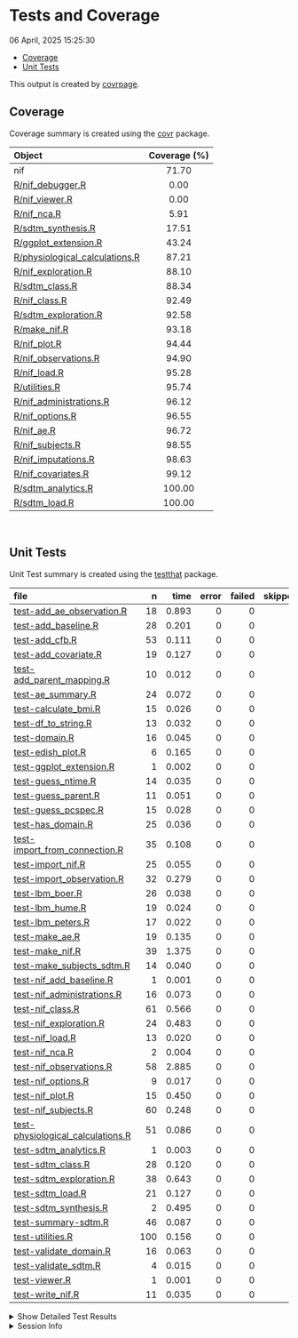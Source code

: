 Tests and Coverage
================
06 April, 2025 15:25:30

- [Coverage](#coverage)
- [Unit Tests](#unit-tests)

This output is created by
[covrpage](https://github.com/yonicd/covrpage).

## Coverage

Coverage summary is created using the
[covr](https://github.com/r-lib/covr) package.

| Object | Coverage (%) |
|:---|:--:|
| nif | 71.70 |
| [R/nif_debugger.R](../R/nif_debugger.R) | 0.00 |
| [R/nif_viewer.R](../R/nif_viewer.R) | 0.00 |
| [R/nif_nca.R](../R/nif_nca.R) | 5.91 |
| [R/sdtm_synthesis.R](../R/sdtm_synthesis.R) | 17.51 |
| [R/ggplot_extension.R](../R/ggplot_extension.R) | 43.24 |
| [R/physiological_calculations.R](../R/physiological_calculations.R) | 87.21 |
| [R/nif_exploration.R](../R/nif_exploration.R) | 88.10 |
| [R/sdtm_class.R](../R/sdtm_class.R) | 88.34 |
| [R/nif_class.R](../R/nif_class.R) | 92.49 |
| [R/sdtm_exploration.R](../R/sdtm_exploration.R) | 92.58 |
| [R/make_nif.R](../R/make_nif.R) | 93.18 |
| [R/nif_plot.R](../R/nif_plot.R) | 94.44 |
| [R/nif_observations.R](../R/nif_observations.R) | 94.90 |
| [R/nif_load.R](../R/nif_load.R) | 95.28 |
| [R/utilities.R](../R/utilities.R) | 95.74 |
| [R/nif_administrations.R](../R/nif_administrations.R) | 96.12 |
| [R/nif_options.R](../R/nif_options.R) | 96.55 |
| [R/nif_ae.R](../R/nif_ae.R) | 96.72 |
| [R/nif_subjects.R](../R/nif_subjects.R) | 98.55 |
| [R/nif_imputations.R](../R/nif_imputations.R) | 98.63 |
| [R/nif_covariates.R](../R/nif_covariates.R) | 99.12 |
| [R/sdtm_analytics.R](../R/sdtm_analytics.R) | 100.00 |
| [R/sdtm_load.R](../R/sdtm_load.R) | 100.00 |

<br>

## Unit Tests

Unit Test summary is created using the
[testthat](https://github.com/r-lib/testthat) package.

| file | n | time | error | failed | skipped | warning |
|:---|---:|---:|---:|---:|---:|---:|
| [test-add_ae_observation.R](testthat/test-add_ae_observation.R) | 18 | 0.893 | 0 | 0 | 0 | 0 |
| [test-add_baseline.R](testthat/test-add_baseline.R) | 28 | 0.201 | 0 | 0 | 0 | 0 |
| [test-add_cfb.R](testthat/test-add_cfb.R) | 53 | 0.111 | 0 | 0 | 0 | 0 |
| [test-add_covariate.R](testthat/test-add_covariate.R) | 19 | 0.127 | 0 | 0 | 0 | 0 |
| [test-add_parent_mapping.R](testthat/test-add_parent_mapping.R) | 10 | 0.012 | 0 | 0 | 0 | 0 |
| [test-ae_summary.R](testthat/test-ae_summary.R) | 24 | 0.072 | 0 | 0 | 0 | 0 |
| [test-calculate_bmi.R](testthat/test-calculate_bmi.R) | 15 | 0.026 | 0 | 0 | 0 | 0 |
| [test-df_to_string.R](testthat/test-df_to_string.R) | 13 | 0.032 | 0 | 0 | 0 | 0 |
| [test-domain.R](testthat/test-domain.R) | 16 | 0.045 | 0 | 0 | 0 | 0 |
| [test-edish_plot.R](testthat/test-edish_plot.R) | 6 | 0.165 | 0 | 0 | 0 | 0 |
| [test-ggplot_extension.R](testthat/test-ggplot_extension.R) | 1 | 0.002 | 0 | 0 | 0 | 0 |
| [test-guess_ntime.R](testthat/test-guess_ntime.R) | 14 | 0.035 | 0 | 0 | 0 | 0 |
| [test-guess_parent.R](testthat/test-guess_parent.R) | 11 | 0.051 | 0 | 0 | 0 | 0 |
| [test-guess_pcspec.R](testthat/test-guess_pcspec.R) | 15 | 0.028 | 0 | 0 | 0 | 0 |
| [test-has_domain.R](testthat/test-has_domain.R) | 25 | 0.036 | 0 | 0 | 0 | 0 |
| [test-import_from_connection.R](testthat/test-import_from_connection.R) | 35 | 0.108 | 0 | 0 | 0 | 0 |
| [test-import_nif.R](testthat/test-import_nif.R) | 25 | 0.055 | 0 | 0 | 0 | 0 |
| [test-import_observation.R](testthat/test-import_observation.R) | 32 | 0.279 | 0 | 0 | 0 | 0 |
| [test-lbm_boer.R](testthat/test-lbm_boer.R) | 26 | 0.038 | 0 | 0 | 0 | 0 |
| [test-lbm_hume.R](testthat/test-lbm_hume.R) | 19 | 0.024 | 0 | 0 | 0 | 0 |
| [test-lbm_peters.R](testthat/test-lbm_peters.R) | 17 | 0.022 | 0 | 0 | 0 | 0 |
| [test-make_ae.R](testthat/test-make_ae.R) | 19 | 0.135 | 0 | 0 | 0 | 0 |
| [test-make_nif.R](testthat/test-make_nif.R) | 39 | 1.375 | 0 | 0 | 0 | 0 |
| [test-make_subjects_sdtm.R](testthat/test-make_subjects_sdtm.R) | 14 | 0.040 | 0 | 0 | 0 | 0 |
| [test-nif_add_baseline.R](testthat/test-nif_add_baseline.R) | 1 | 0.001 | 0 | 0 | 0 | 0 |
| [test-nif_administrations.R](testthat/test-nif_administrations.R) | 16 | 0.073 | 0 | 0 | 0 | 0 |
| [test-nif_class.R](testthat/test-nif_class.R) | 61 | 0.566 | 0 | 0 | 0 | 0 |
| [test-nif_exploration.R](testthat/test-nif_exploration.R) | 24 | 0.483 | 0 | 0 | 0 | 0 |
| [test-nif_load.R](testthat/test-nif_load.R) | 13 | 0.020 | 0 | 0 | 0 | 0 |
| [test-nif_nca.R](testthat/test-nif_nca.R) | 2 | 0.004 | 0 | 0 | 0 | 0 |
| [test-nif_observations.R](testthat/test-nif_observations.R) | 58 | 2.885 | 0 | 0 | 0 | 0 |
| [test-nif_options.R](testthat/test-nif_options.R) | 9 | 0.017 | 0 | 0 | 0 | 0 |
| [test-nif_plot.R](testthat/test-nif_plot.R) | 15 | 0.450 | 0 | 0 | 0 | 0 |
| [test-nif_subjects.R](testthat/test-nif_subjects.R) | 60 | 0.248 | 0 | 0 | 0 | 0 |
| [test-physiological_calculations.R](testthat/test-physiological_calculations.R) | 51 | 0.086 | 0 | 0 | 0 | 0 |
| [test-sdtm_analytics.R](testthat/test-sdtm_analytics.R) | 1 | 0.003 | 0 | 0 | 0 | 0 |
| [test-sdtm_class.R](testthat/test-sdtm_class.R) | 28 | 0.120 | 0 | 0 | 0 | 0 |
| [test-sdtm_exploration.R](testthat/test-sdtm_exploration.R) | 38 | 0.643 | 0 | 0 | 0 | 0 |
| [test-sdtm_load.R](testthat/test-sdtm_load.R) | 21 | 0.127 | 0 | 0 | 0 | 0 |
| [test-sdtm_synthesis.R](testthat/test-sdtm_synthesis.R) | 2 | 0.495 | 0 | 0 | 0 | 0 |
| [test-summary-sdtm.R](testthat/test-summary-sdtm.R) | 46 | 0.087 | 0 | 0 | 0 | 0 |
| [test-utilities.R](testthat/test-utilities.R) | 100 | 0.156 | 0 | 0 | 0 | 0 |
| [test-validate_domain.R](testthat/test-validate_domain.R) | 16 | 0.063 | 0 | 0 | 0 | 0 |
| [test-validate_sdtm.R](testthat/test-validate_sdtm.R) | 4 | 0.015 | 0 | 0 | 0 | 0 |
| [test-viewer.R](testthat/test-viewer.R) | 1 | 0.001 | 0 | 0 | 0 | 0 |
| [test-write_nif.R](testthat/test-write_nif.R) | 11 | 0.035 | 0 | 0 | 0 | 0 |

<details closed>
<summary>
Show Detailed Test Results
</summary>

| file | context | test | status | n | time |
|:---|:---|:---|:---|---:|---:|
| [test-add_ae_observation.R](testthat/test-add_ae_observation.R#L52) | add_ae_observation | add_ae_observation handles basic case correctly | PASS | 6 | 0.188 |
| [test-add_ae_observation.R](testthat/test-add_ae_observation.R#L103) | add_ae_observation | add_ae_observation handles different ae_fields correctly | PASS | 2 | 0.305 |
| [test-add_ae_observation.R](testthat/test-add_ae_observation.R#L155) | add_ae_observation | add_ae_observation handles filters correctly | PASS | 3 | 0.129 |
| [test-add_ae_observation.R](testthat/test-add_ae_observation.R#L206) | add_ae_observation | add_ae_observation handles debug mode correctly | PASS | 3 | 0.094 |
| [test-add_ae_observation.R](testthat/test-add_ae_observation.R#L245) | add_ae_observation | add_ae_observation handles keep parameter correctly | PASS | 2 | 0.089 |
| [test-add_ae_observation.R](testthat/test-add_ae_observation.R#L285) | add_ae_observation | add_ae_observation handles automatic parent and cmt assignment | PASS | 2 | 0.088 |
| [test-add_baseline.R](testthat/test-add_baseline.R#L32) | add_baseline | add_baseline adds baseline covariate correctly | PASS | 4 | 0.011 |
| [test-add_baseline.R](testthat/test-add_baseline.R#L65) | add_baseline | add_baseline handles custom baseline filter | PASS | 2 | 0.069 |
| [test-add_baseline.R](testthat/test-add_baseline.R#L102) | add_baseline | add_baseline handles coding table correctly | PASS | 2 | 0.009 |
| [test-add_baseline.R](testthat/test-add_baseline.R#L131_L134) | add_baseline | add_baseline validates inputs correctly | PASS | 4 | 0.015 |
| [test-add_baseline.R](testthat/test-add_baseline.R#L178) | add_baseline | add_baseline handles multiple baseline values correctly | PASS | 2 | 0.022 |
| [test-add_baseline.R](testthat/test-add_baseline.R#L206_L208) | add_baseline | add_baseline handles empty result after filtering | PASS | 1 | 0.007 |
| [test-add_baseline.R](testthat/test-add_baseline.R#L254_L257) | add_baseline | add baseline hepatic function class works | PASS | 2 | 0.021 |
| [test-add_baseline.R](testthat/test-add_baseline.R#L286_L289) | add_baseline | add_baseline handles all NA baseline values correctly | PASS | 1 | 0.010 |
| [test-add_baseline.R](testthat/test-add_baseline.R#L315_L318) | add_baseline | add_baseline warns when some baseline values are NA | PASS | 4 | 0.013 |
| [test-add_baseline.R](testthat/test-add_baseline.R#L348_L351) | add_baseline | add_baseline validates required fields correctly | PASS | 2 | 0.007 |
| [test-add_baseline.R](testthat/test-add_baseline.R#L376) | add_baseline | add_baseline name parameter works correctly | PASS | 4 | 0.017 |
| [test-add_cfb.R](testthat/test-add_cfb.R#L19) | add_cfb | add_cfb works with valid input | PASS | 5 | 0.007 |
| [test-add_cfb.R](testthat/test-add_cfb.R#L49) | add_cfb | add_cfb correctly handles baseline calculation with time ≤ 0 | PASS | 10 | 0.024 |
| [test-add_cfb.R](testthat/test-add_cfb.R#L80_L84) | add_cfb | add_cfb handles NA values in grouping columns | PASS | 3 | 0.010 |
| [test-add_cfb.R](testthat/test-add_cfb.R#L102) | add_cfb | add_cfb works with different summary functions | PASS | 3 | 0.009 |
| [test-add_cfb.R](testthat/test-add_cfb.R#L126) | add_cfb | add_cfb works with custom baseline filter | PASS | 1 | 0.003 |
| [test-add_cfb.R](testthat/test-add_cfb.R#L138) | add_cfb | add_cfb handles missing required columns | PASS | 2 | 0.007 |
| [test-add_cfb.R](testthat/test-add_cfb.R#L160) | add_cfb | add_cfb handles non-numeric columns | PASS | 2 | 0.007 |
| [test-add_cfb.R](testthat/test-add_cfb.R#L194) | add_cfb | add_cfb correctly handles complex baseline filters | PASS | 10 | 0.013 |
| [test-add_cfb.R](testthat/test-add_cfb.R#L227) | add_cfb | add_cfb correctly handles empty baseline sets | PASS | 2 | 0.005 |
| [test-add_cfb.R](testthat/test-add_cfb.R#L251) | add_cfb | add_cfb correctly handles baseline filter with missing values | PASS | 8 | 0.010 |
| [test-add_cfb.R](testthat/test-add_cfb.R#L284) | add_cfb | add_cfb correctly handles baseline filter with character columns | PASS | 7 | 0.016 |
| [test-add_covariate.R](testthat/test-add_covariate.R#L81) | add_covariate | add_covariate works with valid inputs | PASS | 9 | 0.028 |
| [test-add_covariate.R](testthat/test-add_covariate.R#L104_L107) | add_covariate | add_covariate validates nif object | PASS | 1 | 0.019 |
| [test-add_covariate.R](testthat/test-add_covariate.R#L115_L118) | add_covariate | add_covariate validates sdtm is provided | PASS | 1 | 0.007 |
| [test-add_covariate.R](testthat/test-add_covariate.R#L127_L130) | add_covariate | add_covariate validates domain exists | PASS | 1 | 0.006 |
| [test-add_covariate.R](testthat/test-add_covariate.R#L145_L148) | add_covariate | add_covariate validates required fields exist | PASS | 1 | 0.006 |
| [test-add_covariate.R](testthat/test-add_covariate.R#L157_L160) | add_covariate | add_covariate validates testcd exists | PASS | 1 | 0.005 |
| [test-add_covariate.R](testthat/test-add_covariate.R#L172_L175) | add_covariate | add_covariate validates matching subjects exist | PASS | 1 | 0.005 |
| [test-add_covariate.R](testthat/test-add_covariate.R#L185_L189) | add_covariate | add_covariate casts error if no data after filtering | PASS | 1 | 0.006 |
| [test-add_covariate.R](testthat/test-add_covariate.R#L215) | add_covariate | add_covariate works with custom field names | PASS | 1 | 0.014 |
| [test-add_covariate.R](testthat/test-add_covariate.R#L235) | add_covariate | add_covariate handles duplicated observations correctly | PASS | 1 | 0.018 |
| [test-add_covariate.R](testthat/test-add_covariate.R#L249) | add_covariate | add_covariate uses default covariate name if not specified | PASS | 1 | 0.013 |
| [test-add_parent_mapping.R](testthat/test-add_parent_mapping.R#L14) | add_parent_mapping | add_parent_mapping adds correct parent mapping | PASS | 4 | 0.005 |
| [test-add_parent_mapping.R](testthat/test-add_parent_mapping.R#L42) | add_parent_mapping | add_parent_mapping can add multiple mappings | PASS | 3 | 0.004 |
| [test-add_parent_mapping.R](testthat/test-add_parent_mapping.R#L71) | add_parent_mapping | add_parent_mapping preserves existing mappings | PASS | 3 | 0.003 |
| [test-ae_summary.R](testthat/test-ae_summary.R#L19) | ae_summary | ae_summary handles basic case correctly | PASS | 5 | 0.007 |
| [test-ae_summary.R](testthat/test-ae_summary.R#L42) | ae_summary | ae_summary works with different levels | PASS | 3 | 0.016 |
| [test-ae_summary.R](testthat/test-ae_summary.R#L63) | ae_summary | ae_summary handles show_cd parameter | PASS | 2 | 0.005 |
| [test-ae_summary.R](testthat/test-ae_summary.R#L81) | ae_summary | ae_summary handles grouping | PASS | 2 | 0.005 |
| [test-ae_summary.R](testthat/test-ae_summary.R#L100) | ae_summary | ae_summary handles ordering | PASS | 1 | 0.004 |
| [test-ae_summary.R](testthat/test-ae_summary.R#L117) | ae_summary | ae_summary handles filtering | PASS | 2 | 0.004 |
| [test-ae_summary.R](testthat/test-ae_summary.R#L132_L133) | ae_summary | ae_summary handles invalid inputs | PASS | 2 | 0.007 |
| [test-ae_summary.R](testthat/test-ae_summary.R#L151) | ae_summary | ae_summary handles empty data | PASS | 2 | 0.004 |
| [test-ae_summary.R](testthat/test-ae_summary.R#L159_L160) | ae_summary | ae_summary validates SDTM object structure | PASS | 5 | 0.020 |
| [test-calculate_bmi.R](testthat/test-calculate_bmi.R#L3) | calculate_bmi | calculate_bmi works correctly for valid inputs | PASS | 3 | 0.005 |
| [test-calculate_bmi.R](testthat/test-calculate_bmi.R#L16) | calculate_bmi | calculate_bmi handles NA values correctly | PASS | 5 | 0.006 |
| [test-calculate_bmi.R](testthat/test-calculate_bmi.R#L31) | calculate_bmi | calculate_bmi handles invalid inputs correctly | PASS | 4 | 0.004 |
| [test-calculate_bmi.R](testthat/test-calculate_bmi.R#L40) | calculate_bmi | calculate_bmi handles type errors correctly | PASS | 2 | 0.007 |
| [test-calculate_bmi.R](testthat/test-calculate_bmi.R#L47_L50) | calculate_bmi | calculate_bmi handles length mismatch correctly | PASS | 1 | 0.004 |
| [test-df_to_string.R](testthat/test-df_to_string.R#L11) | df_to_string | df_to_string basic functionality works | PASS | 6 | 0.017 |
| [test-df_to_string.R](testthat/test-df_to_string.R#L31) | df_to_string | df_to_string handles empty data frames | PASS | 2 | 0.003 |
| [test-df_to_string.R](testthat/test-df_to_string.R#L48) | df_to_string | df_to_string respects n parameter | PASS | 1 | 0.003 |
| [test-df_to_string.R](testthat/test-df_to_string.R#L61) | df_to_string | df_to_string handles color formatting | PASS | 2 | 0.004 |
| [test-df_to_string.R](testthat/test-df_to_string.R#L74) | df_to_string | df_to_string handles NA values | PASS | 1 | 0.002 |
| [test-df_to_string.R](testthat/test-df_to_string.R#L90) | df_to_string | df_to_string maintains column alignment | PASS | 1 | 0.003 |
| [test-domain.R](testthat/test-domain.R#L26) | domain | domain() returns correct data frames for existing domains | PASS | 2 | 0.003 |
| [test-domain.R](testthat/test-domain.R#L41) | domain | domain() errors for non-existent domains | PASS | 3 | 0.010 |
| [test-domain.R](testthat/test-domain.R#L59) | domain | domain() is case-insensitive | PASS | 4 | 0.005 |
| [test-domain.R](testthat/test-domain.R#L77) | domain | domain() handles input validation correctly | PASS | 5 | 0.021 |
| [test-domain.R](testthat/test-domain.R#L100_L101) | domain | domain() rejects vectors with multiple names | PASS | 2 | 0.006 |
| [test-edish_plot.R](testthat/test-edish_plot.R#L41) | edish_plot | edish_plot handles valid input correctly | PASS | 3 | 0.125 |
| [test-edish_plot.R](testthat/test-edish_plot.R#L48_L51) | edish_plot | edish_plot validates enzyme parameter | PASS | 1 | 0.027 |
| [test-edish_plot.R](testthat/test-edish_plot.R#L62_L65) | edish_plot | edish_plot handles missing required lab tests | PASS | 1 | 0.006 |
| [test-edish_plot.R](testthat/test-edish_plot.R#L75_L80) | edish_plot | edish_plot handles zero ULN values | PASS | 1 | 0.007 |
| [test-ggplot_extension.R](testthat/test-ggplot_extension.R#L2) | ggplot_extension | multiplication works | PASS | 1 | 0.002 |
| [test-guess_ntime.R](testthat/test-guess_ntime.R#L26) | guess_ntime | guess_ntime correctly parses various time formats | PASS | 3 | 0.005 |
| [test-guess_ntime.R](testthat/test-guess_ntime.R#L50_L53) | guess_ntime | guess_ntime handles ISO 8601 dates with a warning | PASS | 5 | 0.017 |
| [test-guess_ntime.R](testthat/test-guess_ntime.R#L71_L74) | guess_ntime | guess_ntime errors on missing PC domain | PASS | 1 | 0.004 |
| [test-guess_ntime.R](testthat/test-guess_ntime.R#L92_L95) | guess_ntime | guess_ntime errors on missing PCTPT column | PASS | 1 | 0.003 |
| [test-guess_ntime.R](testthat/test-guess_ntime.R#L120) | guess_ntime | guess_ntime handles additional predose variations | PASS | 4 | 0.006 |
| [test-guess_parent.R](testthat/test-guess_parent.R#L17) | guess_parent | guess_parent identifies analyte with most administrations | PASS | 1 | 0.004 |
| [test-guess_parent.R](testthat/test-guess_parent.R#L37) | guess_parent | guess_parent falls back to observations when no administrations exist | PASS | 1 | 0.004 |
| [test-guess_parent.R](testthat/test-guess_parent.R#L58) | guess_parent | guess_parent ignores metabolite observations | PASS | 1 | 0.005 |
| [test-guess_parent.R](testthat/test-guess_parent.R#L81) | guess_parent | guess_parent prioritizes administrations over observations | PASS | 1 | 0.004 |
| [test-guess_parent.R](testthat/test-guess_parent.R#L93) | guess_parent | guess_parent returns NULL for empty dataset | PASS | 1 | 0.005 |
| [test-guess_parent.R](testthat/test-guess_parent.R#L108) | guess_parent | guess_parent works with minimal dataset | PASS | 1 | 0.004 |
| [test-guess_parent.R](testthat/test-guess_parent.R#L122) | guess_parent | guess_parent handles tied administration counts | PASS | 1 | 0.003 |
| [test-guess_parent.R](testthat/test-guess_parent.R#L139) | guess_parent | guess_parent works with ensure_analyte | PASS | 1 | 0.003 |
| [test-guess_parent.R](testthat/test-guess_parent.R#L153) | guess_parent | guess_parent returns NULL for dataset with only metabolite observations | PASS | 1 | 0.005 |
| [test-guess_parent.R](testthat/test-guess_parent.R#L169) | guess_parent | guess_parent handles NA values in key columns | PASS | 1 | 0.009 |
| [test-guess_parent.R](testthat/test-guess_parent.R#L186) | guess_parent | guess_parent correctly counts tied observations when no administrations exist | PASS | 1 | 0.005 |
| [test-guess_pcspec.R](testthat/test-guess_pcspec.R#L4) | guess_pcspec | guess_pcspec works correctly | PASS | 8 | 0.011 |
| [test-guess_pcspec.R](testthat/test-guess_pcspec.R#L33_L34) | guess_pcspec | guess_pcspec handles errors correctly | PASS | 5 | 0.015 |
| [test-guess_pcspec.R](testthat/test-guess_pcspec.R#L59) | guess_pcspec | guess_pcspec maintains data frame attributes | PASS | 2 | 0.002 |
| [test-has_domain.R](testthat/test-has_domain.R#L15) | has_domain | has_domain correctly identifies existing domains | PASS | 6 | 0.006 |
| [test-has_domain.R](testthat/test-has_domain.R#L36) | has_domain | has_domain is case-insensitive | PASS | 4 | 0.004 |
| [test-has_domain.R](testthat/test-has_domain.R#L54) | has_domain | has_domain handles input validation correctly | PASS | 5 | 0.015 |
| [test-has_domain.R](testthat/test-has_domain.R#L78) | has_domain | has_domain handles multiple domain names correctly | PASS | 5 | 0.005 |
| [test-has_domain.R](testthat/test-has_domain.R#L99_L100) | has_domain | domain() rejects vectors with multiple names | PASS | 1 | 0.003 |
| [test-has_domain.R](testthat/test-has_domain.R#L111) | has_domain | has_domain works with example data | PASS | 1 | 0.001 |
| [test-has_domain.R](testthat/test-has_domain.R#L127) | has_domain | domain function behaviors | PASS | 3 | 0.002 |
| [test-import_from_connection.R](testthat/test-import_from_connection.R#L21) | import_from_connection | import_from_connection handles CSV data correctly | PASS | 6 | 0.008 |
| [test-import_from_connection.R](testthat/test-import_from_connection.R#L50) | import_from_connection | import_from_connection handles fixed-width data correctly | PASS | 6 | 0.013 |
| [test-import_from_connection.R](testthat/test-import_from_connection.R#L76) | import_from_connection | import_from_connection auto-detects CSV format | PASS | 2 | 0.031 |
| [test-import_from_connection.R](testthat/test-import_from_connection.R#L98) | import_from_connection | import_from_connection auto-detects fixed-width format | PASS | 2 | 0.007 |
| [test-import_from_connection.R](testthat/test-import_from_connection.R#L126) | import_from_connection | import_from_connection ignores comments and empty lines | PASS | 2 | 0.005 |
| [test-import_from_connection.R](testthat/test-import_from_connection.R#L149) | import_from_connection | import_from_connection handles datetime conversion | PASS | 3 | 0.005 |
| [test-import_from_connection.R](testthat/test-import_from_connection.R#L173) | import_from_connection | import_from_connection handles custom delimiters | PASS | 3 | 0.006 |
| [test-import_from_connection.R](testthat/test-import_from_connection.R#L196) | import_from_connection | import_from_connection adds missing fields | PASS | 3 | 0.006 |
| [test-import_from_connection.R](testthat/test-import_from_connection.R#L221) | import_from_connection | import_from_connection respects no_numeric parameter | PASS | 3 | 0.004 |
| [test-import_from_connection.R](testthat/test-import_from_connection.R#L229) | import_from_connection | import_from_connection handles errors correctly | PASS | 3 | 0.013 |
| [test-import_from_connection.R](testthat/test-import_from_connection.R#L255_L258) | import_from_connection | import_from_connection detects invalid fixed-width format | PASS | 1 | 0.005 |
| [test-import_from_connection.R](testthat/test-import_from_connection.R#L276_L279) | import_from_connection | import_from_connection detects inconsistent CSV format | PASS | 1 | 0.005 |
| [test-import_nif.R](testthat/test-import_nif.R#L10) | import_nif | import_nif loads CSV files correctly | PASS | 6 | 0.010 |
| [test-import_nif.R](testthat/test-import_nif.R#L28) | import_nif | import_nif loads fixed-width files correctly | PASS | 6 | 0.009 |
| [test-import_nif.R](testthat/test-import_nif.R#L46) | import_nif | import_nif automatically detects CSV format | PASS | 2 | 0.004 |
| [test-import_nif.R](testthat/test-import_nif.R#L60) | import_nif | import_nif automatically detects fixed-width format | PASS | 2 | 0.004 |
| [test-import_nif.R](testthat/test-import_nif.R#L74) | import_nif | import_nif handles custom delimiter | PASS | 2 | 0.004 |
| [test-import_nif.R](testthat/test-import_nif.R#L88) | import_nif | import_nif handles no_numeric parameter correctly | PASS | 2 | 0.005 |
| [test-import_nif.R](testthat/test-import_nif.R#L105) | import_nif | import_nif handles date/time conversion | PASS | 2 | 0.004 |
| [test-import_nif.R](testthat/test-import_nif.R#L119) | import_nif | import_nif handles comments and empty lines | PASS | 2 | 0.011 |
| [test-import_nif.R](testthat/test-import_nif.R#L125_L128) | import_nif | import_nif errors on file not found | PASS | 1 | 0.004 |
| [test-import_observation.R](testthat/test-import_observation.R#L47_L55) | import_observation | import_observation validates input parameters correctly | PASS | 5 | 0.046 |
| [test-import_observation.R](testthat/test-import_observation.R#L130) | import_observation | import_observation correctly handles DTC field | PASS | 7 | 0.032 |
| [test-import_observation.R](testthat/test-import_observation.R#L164) | import_observation | import_observation correctly handles NTIME field | PASS | 7 | 0.038 |
| [test-import_observation.R](testthat/test-import_observation.R#L200_L212) | import_observation | import_observation automatically assigns compartment when cmt is NULL | PASS | 2 | 0.028 |
| [test-import_observation.R](testthat/test-import_observation.R#L226_L238) | import_observation | import_observation automatically determines parent when parent is NULL | PASS | 4 | 0.056 |
| [test-import_observation.R](testthat/test-import_observation.R#L294) | import_observation | import_observation correctly joins subject data | PASS | 4 | 0.029 |
| [test-import_observation.R](testthat/test-import_observation.R#L331) | import_observation | import_observation correctly sets debug fields | PASS | 3 | 0.050 |
| [test-lbm_boer.R](testthat/test-lbm_boer.R#L3) | lbm_boer | lbm_boer calculates correct values for valid inputs | PASS | 6 | 0.014 |
| [test-lbm_boer.R](testthat/test-lbm_boer.R#L16) | lbm_boer | lbm_boer handles NA inputs correctly | PASS | 7 | 0.007 |
| [test-lbm_boer.R](testthat/test-lbm_boer.R#L27) | lbm_boer | lbm_boer handles invalid numeric inputs correctly | PASS | 6 | 0.010 |
| [test-lbm_boer.R](testthat/test-lbm_boer.R#L39) | lbm_boer | lbm_boer handles invalid sex inputs correctly | PASS | 4 | 0.004 |
| [test-lbm_boer.R](testthat/test-lbm_boer.R#L50) | lbm_boer | lbm_boer produces consistent results for same inputs | PASS | 3 | 0.003 |
| [test-lbm_hume.R](testthat/test-lbm_hume.R#L5_L9) | lbm_hume | lbm_hume calculates correct values for valid inputs | PASS | 4 | 0.008 |
| [test-lbm_hume.R](testthat/test-lbm_hume.R#L32) | lbm_hume | lbm_hume handles edge cases correctly | PASS | 7 | 0.007 |
| [test-lbm_hume.R](testthat/test-lbm_hume.R#L46_L49) | lbm_hume | lbm_hume handles different sex input formats | PASS | 6 | 0.007 |
| [test-lbm_hume.R](testthat/test-lbm_hume.R#L82) | lbm_hume | lbm_hume maintains consistency with other LBM formulas | PASS | 2 | 0.002 |
| [test-lbm_peters.R](testthat/test-lbm_peters.R#L3_L7) | lbm_peters | lbm_peters calculates lean body mass correctly | PASS | 4 | 0.004 |
| [test-lbm_peters.R](testthat/test-lbm_peters.R#L34) | lbm_peters | lbm_peters handles edge cases | PASS | 9 | 0.014 |
| [test-lbm_peters.R](testthat/test-lbm_peters.R#L62_L66) | lbm_peters | lbm_peters handles vectorized inputs correctly | PASS | 4 | 0.004 |
| [test-make_ae.R](testthat/test-make_ae.R#L35) | make_ae | make_ae handles basic case correctly | PASS | 5 | 0.017 |
| [test-make_ae.R](testthat/test-make_ae.R#L71) | make_ae | make_ae handles different ae_fields correctly | PASS | 4 | 0.028 |
| [test-make_ae.R](testthat/test-make_ae.R#L106) | make_ae | make_ae handles filters correctly | PASS | 3 | 0.027 |
| [test-make_ae.R](testthat/test-make_ae.R#L140) | make_ae | make_ae handles missing data correctly | PASS | 1 | 0.018 |
| [test-make_ae.R](testthat/test-make_ae.R#L149_L150) | make_ae | make_ae handles errors appropriately | PASS | 2 | 0.016 |
| [test-make_ae.R](testthat/test-make_ae.R#L196) | make_ae | make_ae handles compartment and parent parameters correctly | PASS | 2 | 0.015 |
| [test-make_ae.R](testthat/test-make_ae.R#L221) | make_ae | make_ae preserves specified columns with keep parameter | PASS | 2 | 0.014 |
| [test-make_nif.R](testthat/test-make_nif.R#L52) | make_nif | date conversion works correctly | PASS | 1 | 0.003 |
| [test-make_nif.R](testthat/test-make_nif.R#L90_L97) | make_nif | impute_exendtc_to_rfendtc works as intended | PASS | 1 | 0.011 |
| [test-make_nif.R](testthat/test-make_nif.R#L114_L118) | make_nif | impute_exendtc_to_rfendtc works correctly | PASS | 3 | 0.014 |
| [test-make_nif.R](testthat/test-make_nif.R#L173) | make_nif | impute_missing_exendtc | PASS | 1 | 0.015 |
| [test-make_nif.R](testthat/test-make_nif.R#L196_L202) | make_nif | impute_exendtc_to_cutoff works | PASS | 2 | 0.011 |
| [test-make_nif.R](testthat/test-make_nif.R#L222) | make_nif | filter_EXSTDTC_after_EXENDTC works | PASS | 2 | 0.008 |
| [test-make_nif.R](testthat/test-make_nif.R#L246_L248) | make_nif | make_administration works for examplinib_poc | PASS | 1 | 0.214 |
| [test-make_nif.R](testthat/test-make_nif.R#L299_L301) | make_nif | make_administration uses correct time imputations | PASS | 3 | 0.056 |
| [test-make_nif.R](testthat/test-make_nif.R#L345_L347) | make_nif | make_administration works without pc | PASS | 3 | 0.041 |
| [test-make_nif.R](testthat/test-make_nif.R#L392_L396) | make_nif | make_administration imputes missing last EXENDTC | PASS | 2 | 0.049 |
| [test-make_nif.R](testthat/test-make_nif.R#L406_L407) | make_nif | make_nif | PASS | 1 | 0.299 |
| [test-make_nif.R](testthat/test-make_nif.R#L431) | make_nif | make_time | PASS | 1 | 0.011 |
| [test-make_nif.R](testthat/test-make_nif.R#L500_L502) | make_nif | multiple imputations | PASS | 1 | 0.019 |
| [test-make_nif.R](testthat/test-make_nif.R#L549_L555) | make_nif | add_administration, add_observation | PASS | 2 | 0.154 |
| [test-make_nif.R](testthat/test-make_nif.R#L573_L589) | make_nif | import_observation | PASS | 1 | 0.034 |
| [test-make_nif.R](testthat/test-make_nif.R#L605) | make_nif | make_ntime works | PASS | 4 | 0.010 |
| [test-make_nif.R](testthat/test-make_nif.R#L614_L626) | make_nif | make_nif integration works | PASS | 1 | 0.395 |
| [test-make_nif.R](testthat/test-make_nif.R#L631_L632) | make_nif | guess_pcspec works | PASS | 3 | 0.004 |
| [test-make_nif.R](testthat/test-make_nif.R#L641_L642) | make_nif | guess_lbspec works | PASS | 2 | 0.003 |
| [test-make_nif.R](testthat/test-make_nif.R#L657) | make_nif | add_time works | PASS | 1 | 0.005 |
| [test-make_nif.R](testthat/test-make_nif.R#L686_L690) | make_nif | limit works | PASS | 3 | 0.019 |
| [test-make_subjects_sdtm.R](testthat/test-make_subjects_sdtm.R#L30) | make_subjects_sdtm | make_subjects_sdtm creates a proper subject data frame | PASS | 7 | 0.014 |
| [test-make_subjects_sdtm.R](testthat/test-make_subjects_sdtm.R#L71) | make_subjects_sdtm | make_subjects_sdtm works with missing height/weight | PASS | 4 | 0.011 |
| [test-make_subjects_sdtm.R](testthat/test-make_subjects_sdtm.R#L97) | make_subjects_sdtm | make_subjects_sdtm works with example data | PASS | 3 | 0.015 |
| [test-nif_add_baseline.R](testthat/test-nif_add_baseline.R#L2) | nif_add_baseline | multiplication works | PASS | 1 | 0.001 |
| [test-nif_administrations.R](testthat/test-nif_administrations.R#L3) | nif_administrations | date_list works | PASS | 8 | 0.010 |
| [test-nif_administrations.R](testthat/test-nif_administrations.R#L26) | nif_administrations | expand_ex works in general | PASS | 2 | 0.012 |
| [test-nif_administrations.R](testthat/test-nif_administrations.R#L51) | nif_administrations | expand_ex works with TRTDY | PASS | 2 | 0.013 |
| [test-nif_administrations.R](testthat/test-nif_administrations.R#L69) | nif_administrations | expand_ex works with missing EXENDTC | PASS | 2 | 0.012 |
| [test-nif_administrations.R](testthat/test-nif_administrations.R#L90) | nif_administrations | expand_ex errs when end date before start date | PASS | 1 | 0.013 |
| [test-nif_administrations.R](testthat/test-nif_administrations.R#L100) | nif_administrations | expand_ex errs when end day before start day | PASS | 1 | 0.013 |
| [test-nif_class.R](testthat/test-nif_class.R#L2) | nif_class | new_nif works | PASS | 2 | 0.172 |
| [test-nif_class.R](testthat/test-nif_class.R#L8) | nif_class | subject_info works | PASS | 2 | 0.034 |
| [test-nif_class.R](testthat/test-nif_class.R#L15) | nif_class | subjects, usubjid works | PASS | 2 | 0.003 |
| [test-nif_class.R](testthat/test-nif_class.R#L21) | nif_class | subjects works with minimal NIF | PASS | 4 | 0.005 |
| [test-nif_class.R](testthat/test-nif_class.R#L29) | nif_class | parents works | PASS | 1 | 0.002 |
| [test-nif_class.R](testthat/test-nif_class.R#L34) | nif_class | dose_red_sbs works | PASS | 1 | 0.008 |
| [test-nif_class.R](testthat/test-nif_class.R#L39_L40) | nif_class | rich_sampling_sbs works | PASS | 1 | 0.009 |
| [test-nif_class.R](testthat/test-nif_class.R#L45) | nif_class | studies works | PASS | 1 | 0.002 |
| [test-nif_class.R](testthat/test-nif_class.R#L50) | nif_class | ensure works | PASS | 8 | 0.039 |
| [test-nif_class.R](testthat/test-nif_class.R#L62) | nif_class | doses works | PASS | 1 | 0.007 |
| [test-nif_class.R](testthat/test-nif_class.R#L67) | nif_class | doses works with minimal NIF | PASS | 1 | 0.002 |
| [test-nif_class.R](testthat/test-nif_class.R#L71) | nif_class | dose_levels works | PASS | 1 | 0.008 |
| [test-nif_class.R](testthat/test-nif_class.R#L76) | nif_class | treatments works | PASS | 2 | 0.003 |
| [test-nif_class.R](testthat/test-nif_class.R#L82) | nif_class | dose_levels works with minimal NIF | PASS | 1 | 0.009 |
| [test-nif_class.R](testthat/test-nif_class.R#L87) | nif_class | analytes works | PASS | 1 | 0.002 |
| [test-nif_class.R](testthat/test-nif_class.R#L92) | nif_class | analytes works with minimal NIF and rich NIF | PASS | 2 | 0.003 |
| [test-nif_class.R](testthat/test-nif_class.R#L98) | nif_class | analyte_overview works | PASS | 2 | 0.004 |
| [test-nif_class.R](testthat/test-nif_class.R#L104) | nif_class | cmt_mapping works | PASS | 2 | 0.004 |
| [test-nif_class.R](testthat/test-nif_class.R#L130) | nif_class | index_dosing_interval works with single parent | PASS | 1 | 0.010 |
| [test-nif_class.R](testthat/test-nif_class.R#L167) | nif_class | index_dosing_interval works with multiple parents | PASS | 3 | 0.020 |
| [test-nif_class.R](testthat/test-nif_class.R#L211) | nif_class | n_administrations, max_admin_time works, max_observation_time | PASS | 4 | 0.029 |
| [test-nif_class.R](testthat/test-nif_class.R#L219) | nif_class | guess analyte, guess_parent works | PASS | 2 | 0.012 |
| [test-nif_class.R](testthat/test-nif_class.R#L238) | nif_class | add_dose_level works | PASS | 2 | 0.012 |
| [test-nif_class.R](testthat/test-nif_class.R#L260_L262) | nif_class | add_tad, add_tafd works | PASS | 2 | 0.017 |
| [test-nif_class.R](testthat/test-nif_class.R#L287_L288) | nif_class | add_trtdy works | PASS | 1 | 0.005 |
| [test-nif_class.R](testthat/test-nif_class.R#L316) | nif_class | index_rich_sampling_intervals works | PASS | 3 | 0.031 |
| [test-nif_class.R](testthat/test-nif_class.R#L335_L340) | nif_class | cfb works | PASS | 2 | 0.004 |
| [test-nif_class.R](testthat/test-nif_class.R#L347_L349) | nif_class | analyte_overview | PASS | 2 | 0.003 |
| [test-nif_class.R](testthat/test-nif_class.R#L355) | nif_class | write_nif works | PASS | 2 | 0.097 |
| [test-nif_class.R](testthat/test-nif_class.R#L361) | nif_class | print.nif works | PASS | 1 | 0.006 |
| [test-nif_class.R](testthat/test-nif_class.R#L383_L384) | nif_class | add_rtb works | PASS | 1 | 0.004 |
| [test-nif_exploration.R](testthat/test-nif_exploration.R#L5) | nif_exploration | nif summary works | PASS | 2 | 0.114 |
| [test-nif_exploration.R](testthat/test-nif_exploration.R#L11_L15) | nif_exploration | nif_summary_plot works | PASS | 1 | 0.100 |
| [test-nif_exploration.R](testthat/test-nif_exploration.R#L20_L22) | nif_exploration | nif_plot_id | PASS | 5 | 0.110 |
| [test-nif_exploration.R](testthat/test-nif_exploration.R#L43) | nif_exploration | dose_plot_id works | PASS | 2 | 0.047 |
| [test-nif_exploration.R](testthat/test-nif_exploration.R#L49_L50) | nif_exploration | covariate_hist works | PASS | 2 | 0.010 |
| [test-nif_exploration.R](testthat/test-nif_exploration.R#L57_L58) | nif_exploration | covariate_barplot works | PASS | 2 | 0.022 |
| [test-nif_exploration.R](testthat/test-nif_exploration.R#L65) | nif_exploration | x_by_y works | PASS | 5 | 0.021 |
| [test-nif_exploration.R](testthat/test-nif_exploration.R#L74) | nif_exploration | time_by_ntime works | PASS | 1 | 0.010 |
| [test-nif_exploration.R](testthat/test-nif_exploration.R#L79_L82) | nif_exploration | administration_summary works | PASS | 1 | 0.018 |
| [test-nif_exploration.R](testthat/test-nif_exploration.R#L87_L89) | nif_exploration | mean_dose_plot works | PASS | 1 | 0.010 |
| [test-nif_exploration.R](testthat/test-nif_exploration.R#L94_L97) | nif_exploration | subs_per_dose_level works | PASS | 1 | 0.011 |
| [test-nif_exploration.R](testthat/test-nif_exploration.R#L102_L105) | nif_exploration | obs_per_dose_level works | PASS | 1 | 0.010 |
| [test-nif_load.R](testthat/test-nif_load.R#L2_L4) | nif_load | is_char_datetime works correctly | PASS | 5 | 0.005 |
| [test-nif_load.R](testthat/test-nif_load.R#L23) | nif_load | is_likely_datetime works as intended | PASS | 5 | 0.005 |
| [test-nif_load.R](testthat/test-nif_load.R#L45) | nif_load | convert_char_datetime works correctly | PASS | 2 | 0.006 |
| [test-nif_load.R](testthat/test-nif_load.R#L63) | nif_load | import from connection works | PASS | 1 | 0.004 |
| [test-nif_nca.R](testthat/test-nif_nca.R#L5_L8) | nif_nca | nca_from_pp | PASS | 2 | 0.004 |
| [test-nif_observations.R](testthat/test-nif_observations.R#L58_L59) | nif_observations | make_observation works | PASS | 1 | 0.034 |
| [test-nif_observations.R](testthat/test-nif_observations.R#L66_L69) | nif_observations | make_observation issues warning if observation filter returns no observations | PASS | 1 | 0.019 |
| [test-nif_observations.R](testthat/test-nif_observations.R#L75_L88) | nif_observations | make_observation works with coding table | PASS | 1 | 0.018 |
| [test-nif_observations.R](testthat/test-nif_observations.R#L98) | nif_observations | make_observation handles different domains correctly | PASS | 2 | 0.031 |
| [test-nif_observations.R](testthat/test-nif_observations.R#L111) | nif_observations | make_observation applies DV factor correctly | PASS | 2 | 0.061 |
| [test-nif_observations.R](testthat/test-nif_observations.R#L126) | nif_observations | make_observation handles custom DV_field correctly | PASS | 1 | 0.017 |
| [test-nif_observations.R](testthat/test-nif_observations.R#L144) | nif_observations | make_observation handles custom TESTCD_field correctly | PASS | 2 | 0.018 |
| [test-nif_observations.R](testthat/test-nif_observations.R#L158) | nif_observations | make_observation handles custom DTC_field correctly | PASS | 1 | 0.028 |
| [test-nif_observations.R](testthat/test-nif_observations.R#L170) | nif_observations | make_observation creates proper output fields | PASS | 13 | 0.033 |
| [test-nif_observations.R](testthat/test-nif_observations.R#L198) | nif_observations | make_observation handles NTIME lookup correctly | PASS | 1 | 0.016 |
| [test-nif_observations.R](testthat/test-nif_observations.R#L206_L209) | nif_observations | make_observation validates inputs correctly | PASS | 2 | 0.008 |
| [test-nif_observations.R](testthat/test-nif_observations.R#L229_L232) | nif_observations | make_observation handles missing DV field with coding table | PASS | 3 | 0.031 |
| [test-nif_observations.R](testthat/test-nif_observations.R#L260) | nif_observations | make_observation sets MDV correctly for missing values | PASS | 2 | 0.017 |
| [test-nif_observations.R](testthat/test-nif_observations.R#L274_L277) | nif_observations | add_observation basic functionality works | PASS | 3 | 0.156 |
| [test-nif_observations.R](testthat/test-nif_observations.R#L287_L290) | nif_observations | add_observation requires administration first | PASS | 1 | 0.005 |
| [test-nif_observations.R](testthat/test-nif_observations.R#L300_L304) | nif_observations | add_observation warns about duplicate compartment | PASS | 1 | 0.156 |
| [test-nif_observations.R](testthat/test-nif_observations.R#L314_L318) | nif_observations | add_observation auto-assigns compartment if not specified | PASS | 2 | 0.158 |
| [test-nif_observations.R](testthat/test-nif_observations.R#L331_L336) | nif_observations | add_observation auto-assigns parent if not specified | PASS | 1 | 0.161 |
| [test-nif_observations.R](testthat/test-nif_observations.R#L346_L351) | nif_observations | add_observation properly uses observation_filter | PASS | 1 | 0.120 |
| [test-nif_observations.R](testthat/test-nif_observations.R#L379) | nif_observations | add_observation works with factor parameter | PASS | 1 | 0.218 |
| [test-nif_observations.R](testthat/test-nif_observations.R#L403) | nif_observations | add_observation handles metabolites correctly | PASS | 1 | 0.157 |
| [test-nif_observations.R](testthat/test-nif_observations.R#L419_L426) | nif_observations | add_observation works with custom NTIME_lookup | PASS | 1 | 0.150 |
| [test-nif_observations.R](testthat/test-nif_observations.R#L441) | nif_observations | add_observation handles debug mode correctly | PASS | 2 | 0.156 |
| [test-nif_observations.R](testthat/test-nif_observations.R#L462) | nif_observations | add_observation updates columns correctly | PASS | 1 | 0.154 |
| [test-nif_observations.R](testthat/test-nif_observations.R#L490_L493) | nif_observations | add_observation handles include_day_in_ntime parameter | PASS | 1 | 0.211 |
| [test-nif_observations.R](testthat/test-nif_observations.R#L511_L517) | nif_observations | add_observation handles missing NTIME gracefully | PASS | 3 | 0.108 |
| [test-nif_observations.R](testthat/test-nif_observations.R#L538_L541) | nif_observations | add_observation handles DV field properly | PASS | 2 | 0.104 |
| [test-nif_observations.R](testthat/test-nif_observations.R#L580) | nif_observations | add_observation handles subject filtering | PASS | 1 | 0.100 |
| [test-nif_observations.R](testthat/test-nif_observations.R#L590_L596) | nif_observations | add_observation can handle non-existent domain gracefully | PASS | 1 | 0.110 |
| [test-nif_observations.R](testthat/test-nif_observations.R#L614_L621) | nif_observations | add_observation handles observations without matching administrations | PASS | 2 | 0.222 |
| [test-nif_observations.R](testthat/test-nif_observations.R#L640_L647) | nif_observations | add_observation properly handles custom testcd field | PASS | 1 | 0.108 |
| [test-nif_options.R](testthat/test-nif_options.R#L2) | nif_options | nif_disclaimer works | PASS | 1 | 0.001 |
| [test-nif_options.R](testthat/test-nif_options.R#L7) | nif_options | nif_disclaimer works with custom text | PASS | 1 | 0.002 |
| [test-nif_options.R](testthat/test-nif_options.R#L12) | nif_options | nif_option works | PASS | 5 | 0.011 |
| [test-nif_options.R](testthat/test-nif_options.R#L24) | nif_options | nif_option_value works | PASS | 1 | 0.002 |
| [test-nif_options.R](testthat/test-nif_options.R#L29) | nif_options | nif_option with empty arguments returns list | PASS | 1 | 0.001 |
| [test-nif_plot.R](testthat/test-nif_plot.R#L2_L7) | nif_plot | make_plot_data_set | PASS | 1 | 0.031 |
| [test-nif_plot.R](testthat/test-nif_plot.R#L12_L13) | nif_plot | plot.nif | PASS | 14 | 0.419 |
| [test-nif_subjects.R](testthat/test-nif_subjects.R#L12) | nif_subjects | calculate_age calculates age correctly | PASS | 1 | 0.004 |
| [test-nif_subjects.R](testthat/test-nif_subjects.R#L27) | nif_subjects | calculate_age preserves existing AGE values when not NA | PASS | 1 | 0.004 |
| [test-nif_subjects.R](testthat/test-nif_subjects.R#L42) | nif_subjects | calculate_age overwrites existing AGE values when preserve_age = FALSE | PASS | 1 | 0.004 |
| [test-nif_subjects.R](testthat/test-nif_subjects.R#L56) | nif_subjects | calculate_age uses custom reference date column | PASS | 1 | 0.004 |
| [test-nif_subjects.R](testthat/test-nif_subjects.R#L76) | nif_subjects | calculate_age returns dataframe unchanged when required columns missing | PASS | 2 | 0.003 |
| [test-nif_subjects.R](testthat/test-nif_subjects.R#L82) | nif_subjects | calculate_age handles non-dataframe input | PASS | 2 | 0.007 |
| [test-nif_subjects.R](testthat/test-nif_subjects.R#L102) | nif_subjects | calculate_age rounds age correctly | PASS | 1 | 0.004 |
| [test-nif_subjects.R](testthat/test-nif_subjects.R#L144_L146) | nif_subjects | make subjects | PASS | 2 | 0.017 |
| [test-nif_subjects.R](testthat/test-nif_subjects.R#L167) | nif_subjects | make_subject works with different age definitions | PASS | 2 | 0.015 |
| [test-nif_subjects.R](testthat/test-nif_subjects.R#L181_L185) | nif_subjects | make_subjects validates inputs correctly | PASS | 5 | 0.017 |
| [test-nif_subjects.R](testthat/test-nif_subjects.R#L283) | nif_subjects | BMI calculation handles edge cases correctly | PASS | 7 | 0.015 |
| [test-nif_subjects.R](testthat/test-nif_subjects.R#L345) | nif_subjects | make_subjects handles basic case correctly | PASS | 7 | 0.014 |
| [test-nif_subjects.R](testthat/test-nif_subjects.R#L366) | nif_subjects | make_subjects handles VS data correctly | PASS | 6 | 0.025 |
| [test-nif_subjects.R](testthat/test-nif_subjects.R#L386) | nif_subjects | make_subjects respects VSBLFL flag | PASS | 2 | 0.016 |
| [test-nif_subjects.R](testthat/test-nif_subjects.R#L396) | nif_subjects | make_subjects respects custom subject filter | PASS | 4 | 0.016 |
| [test-nif_subjects.R](testthat/test-nif_subjects.R#L414) | nif_subjects | make_subjects keeps specified columns | PASS | 2 | 0.009 |
| [test-nif_subjects.R](testthat/test-nif_subjects.R#L424) | nif_subjects | make_subjects errors on invalid inputs | PASS | 4 | 0.017 |
| [test-nif_subjects.R](testthat/test-nif_subjects.R#L447) | nif_subjects | make_subjects handles missing VS data gracefully | PASS | 3 | 0.015 |
| [test-nif_subjects.R](testthat/test-nif_subjects.R#L460) | nif_subjects | make_subjects handles empty data frames | PASS | 4 | 0.016 |
| [test-nif_subjects.R](testthat/test-nif_subjects.R#L479) | nif_subjects | SEX is properly recoded | PASS | 1 | 0.009 |
| [test-nif_subjects.R](testthat/test-nif_subjects.R#L487_L491) | nif_subjects | make_subjects issues warning for empty subject filter results | PASS | 2 | 0.017 |
| [test-physiological_calculations.R](testthat/test-physiological_calculations.R#L42) | physiological_calculations | BMI calculation handles edge cases correctly | PASS | 7 | 0.015 |
| [test-physiological_calculations.R](testthat/test-physiological_calculations.R#L58) | physiological_calculations | validate_lbw_parameters validates inputs correctly | PASS | 6 | 0.006 |
| [test-physiological_calculations.R](testthat/test-physiological_calculations.R#L68) | physiological_calculations | validate_lbw_parameters handles NA values correctly | PASS | 7 | 0.007 |
| [test-physiological_calculations.R](testthat/test-physiological_calculations.R#L79) | physiological_calculations | validate_lbw_parameters handles invalid numeric inputs correctly | PASS | 4 | 0.004 |
| [test-physiological_calculations.R](testthat/test-physiological_calculations.R#L87) | physiological_calculations | validate_lbw_parameters handles invalid sex values correctly | PASS | 4 | 0.004 |
| [test-physiological_calculations.R](testthat/test-physiological_calculations.R#L100) | physiological_calculations | validate_lbw_parameters handles vectorized inputs correctly | PASS | 4 | 0.004 |
| [test-physiological_calculations.R](testthat/test-physiological_calculations.R#L115_L118) | physiological_calculations | validate_lbw_parameters handles length mismatches correctly | PASS | 3 | 0.010 |
| [test-physiological_calculations.R](testthat/test-physiological_calculations.R#L133_L136) | physiological_calculations | validate_lbw_parameters handles non-numeric inputs correctly | PASS | 2 | 0.021 |
| [test-physiological_calculations.R](testthat/test-physiological_calculations.R#L146) | physiological_calculations | is_male correctly identifies male sex values | PASS | 4 | 0.005 |
| [test-physiological_calculations.R](testthat/test-physiological_calculations.R#L158) | physiological_calculations | is_male correctly identifies non-male sex values | PASS | 4 | 0.004 |
| [test-physiological_calculations.R](testthat/test-physiological_calculations.R#L170) | physiological_calculations | is_male handles NA values correctly | PASS | 1 | 0.001 |
| [test-physiological_calculations.R](testthat/test-physiological_calculations.R#L175) | physiological_calculations | is_male handles invalid sex values correctly | PASS | 5 | 0.005 |
| [test-sdtm_analytics.R](testthat/test-sdtm_analytics.R#L3) | sdtm_analytics | sdtm_missing_times works | PASS | 1 | 0.003 |
| [test-sdtm_class.R](testthat/test-sdtm_class.R#L25) | sdtm_class | guess_ntime works | PASS | 2 | 0.007 |
| [test-sdtm_class.R](testthat/test-sdtm_class.R#L35_L43) | sdtm_class | new_sdtm | PASS | 1 | 0.001 |
| [test-sdtm_class.R](testthat/test-sdtm_class.R#L48) | sdtm_class | sdtm summary | PASS | 3 | 0.022 |
| [test-sdtm_class.R](testthat/test-sdtm_class.R#L77) | sdtm_class | sdtm_summary works with metabolite mapping | PASS | 1 | 0.003 |
| [test-sdtm_class.R](testthat/test-sdtm_class.R#L82_L86) | sdtm_class | suggest works with consider_nif_auto | PASS | 1 | 0.009 |
| [test-sdtm_class.R](testthat/test-sdtm_class.R#L91_L93) | sdtm_class | suggest_sdtm works | PASS | 1 | 0.032 |
| [test-sdtm_class.R](testthat/test-sdtm_class.R#L118_L121) | sdtm_class | suggest throws error when required domains are missing | PASS | 2 | 0.007 |
| [test-sdtm_class.R](testthat/test-sdtm_class.R#L140_L142) | sdtm_class | subject_info works | PASS | 1 | 0.001 |
| [test-sdtm_class.R](testthat/test-sdtm_class.R#L147) | sdtm_class | subjects, analytes, treatments, doses works for sdtm | PASS | 4 | 0.002 |
| [test-sdtm_class.R](testthat/test-sdtm_class.R#L156_L158) | sdtm_class | filter_subject works | PASS | 2 | 0.005 |
| [test-sdtm_class.R](testthat/test-sdtm_class.R#L175_L178) | sdtm_class | derive_sld works | PASS | 1 | 0.004 |
| [test-sdtm_class.R](testthat/test-sdtm_class.R#L191_L194) | sdtm_class | derive_sld works with TR containing TRTEST | PASS | 1 | 0.012 |
| [test-sdtm_class.R](testthat/test-sdtm_class.R#L210_L213) | sdtm_class | derive_sld works with multiple diagnostic methods | PASS | 1 | 0.004 |
| [test-sdtm_class.R](testthat/test-sdtm_class.R#L232_L235) | sdtm_class | guess_ntime warns about ISO 8601 date formats | PASS | 7 | 0.011 |
| [test-sdtm_exploration.R](testthat/test-sdtm_exploration.R#L11_L13) | sdtm_exploration | filter_correct_date_format works | PASS | 1 | 0.003 |
| [test-sdtm_exploration.R](testthat/test-sdtm_exploration.R#L18) | sdtm_exploration | check_date_format, check_date_time_format works | PASS | 3 | 0.245 |
| [test-sdtm_exploration.R](testthat/test-sdtm_exploration.R#L25) | sdtm_exploration | check_last_exendtc works | PASS | 1 | 0.007 |
| [test-sdtm_exploration.R](testthat/test-sdtm_exploration.R#L30) | sdtm_exploration | check_sdtm works | PASS | 1 | 0.199 |
| [test-sdtm_exploration.R](testthat/test-sdtm_exploration.R#L35) | sdtm_exploration | plot.sdtm works | PASS | 6 | 0.086 |
| [test-sdtm_exploration.R](testthat/test-sdtm_exploration.R#L51_L67) | sdtm_exploration | disposition_summary works | PASS | 1 | 0.004 |
| [test-sdtm_exploration.R](testthat/test-sdtm_exploration.R#L86) | sdtm_exploration | filter_correct_date_format handles valid ISO 8601 dates correctly | PASS | 2 | 0.008 |
| [test-sdtm_exploration.R](testthat/test-sdtm_exploration.R#L102_L107) | sdtm_exploration | filter_correct_date_format filters out invalid date formats | PASS | 3 | 0.007 |
| [test-sdtm_exploration.R](testthat/test-sdtm_exploration.R#L124_L126) | sdtm_exploration | filter_correct_date_format handles empty strings and NA values | PASS | 3 | 0.004 |
| [test-sdtm_exploration.R](testthat/test-sdtm_exploration.R#L141_L144) | sdtm_exploration | filter_correct_date_format provides correct verbose output | PASS | 1 | 0.006 |
| [test-sdtm_exploration.R](testthat/test-sdtm_exploration.R#L156_L158) | sdtm_exploration | filter_correct_date_format handles silent parameter correctly | PASS | 2 | 0.009 |
| [test-sdtm_exploration.R](testthat/test-sdtm_exploration.R#L170_L173) | sdtm_exploration | filter_correct_date_format validates input correctly | PASS | 2 | 0.010 |
| [test-sdtm_exploration.R](testthat/test-sdtm_exploration.R#L197_L200) | sdtm_exploration | filter_correct_date_format handles multiple DTC columns correctly | PASS | 3 | 0.008 |
| [test-sdtm_exploration.R](testthat/test-sdtm_exploration.R#L216_L219) | sdtm_exploration | check_missing_time handles valid inputs correctly | PASS | 2 | 0.008 |
| [test-sdtm_exploration.R](testthat/test-sdtm_exploration.R#L230_L233) | sdtm_exploration | check_missing_time handles invalid inputs correctly | PASS | 2 | 0.007 |
| [test-sdtm_exploration.R](testthat/test-sdtm_exploration.R#L256_L259) | sdtm_exploration | check_missing_time handles empty dataframes correctly | PASS | 1 | 0.010 |
| [test-sdtm_exploration.R](testthat/test-sdtm_exploration.R#L277_L280) | sdtm_exploration | check_missing_time handles different date formats correctly | PASS | 1 | 0.006 |
| [test-sdtm_exploration.R](testthat/test-sdtm_exploration.R#L293) | sdtm_exploration | check_missing_time preserves input data | PASS | 1 | 0.004 |
| [test-sdtm_exploration.R](testthat/test-sdtm_exploration.R#L306_L309) | sdtm_exploration | check_missing_time handles multiple DTC columns correctly | PASS | 1 | 0.006 |
| [test-sdtm_exploration.R](testthat/test-sdtm_exploration.R#L320_L323) | sdtm_exploration | check_missing_time handles missing DOMAIN column | PASS | 1 | 0.006 |
| [test-sdtm_load.R](testthat/test-sdtm_load.R#L3_L6) | sdtm_load | read_sdtm validates inputs correctly | PASS | 4 | 0.021 |
| [test-sdtm_load.R](testthat/test-sdtm_load.R#L33_L36) | sdtm_load | read_sdtm handles missing files correctly | PASS | 1 | 0.004 |
| [test-sdtm_load.R](testthat/test-sdtm_load.R#L57) | sdtm_load | read_sdtm reads different formats correctly | PASS | 8 | 0.081 |
| [test-sdtm_load.R](testthat/test-sdtm_load.R#L98) | sdtm_load | read_sdtm handles multiple domains correctly | PASS | 4 | 0.015 |
| [test-sdtm_load.R](testthat/test-sdtm_load.R#L122) | sdtm_load | read_sdtm handles custom delimiters for CSV | PASS | 2 | 0.003 |
| [test-sdtm_load.R](testthat/test-sdtm_load.R#L145) | sdtm_load | read_sdtm passes additional parameters to read functions | PASS | 2 | 0.003 |
| [test-sdtm_synthesis.R](testthat/test-sdtm_synthesis.R#L21) | sdtm_synthesis | synthesize_crea works | PASS | 1 | 0.234 |
| [test-sdtm_synthesis.R](testthat/test-sdtm_synthesis.R#L76) | sdtm_synthesis | EGFR is age-dependent | PASS | 1 | 0.261 |
| [test-summary-sdtm.R](testthat/test-summary-sdtm.R#L38) | summary-sdtm | summary.sdtm handles valid SDTM objects correctly | PASS | 10 | 0.030 |
| [test-summary-sdtm.R](testthat/test-summary-sdtm.R#L71) | summary-sdtm | summary.sdtm handles missing domains gracefully | PASS | 5 | 0.006 |
| [test-summary-sdtm.R](testthat/test-summary-sdtm.R#L110) | summary-sdtm | summary.sdtm handles missing fields in domains | PASS | 6 | 0.008 |
| [test-summary-sdtm.R](testthat/test-summary-sdtm.R#L137_L139) | summary-sdtm | summary.sdtm correctly processes pc_timepoints | PASS | 5 | 0.006 |
| [test-summary-sdtm.R](testthat/test-summary-sdtm.R#L163_L165) | summary-sdtm | summary.sdtm handles empty data frames | PASS | 6 | 0.008 |
| [test-summary-sdtm.R](testthat/test-summary-sdtm.R#L197_L199) | summary-sdtm | summary.sdtm handles NA values in fields | PASS | 1 | 0.003 |
| [test-summary-sdtm.R](testthat/test-summary-sdtm.R#L245) | summary-sdtm | summary.sdtm handles multiple unique values appropriately | PASS | 6 | 0.010 |
| [test-summary-sdtm.R](testthat/test-summary-sdtm.R#L282) | summary-sdtm | summary.sdtm handles objects with complete mapping data | PASS | 7 | 0.016 |
| [test-utilities.R](testthat/test-utilities.R#L6) | utilities | conditional message works | PASS | 2 | 0.005 |
| [test-utilities.R](testthat/test-utilities.R#L27) | utilities | recode sex works | PASS | 1 | 0.002 |
| [test-utilities.R](testthat/test-utilities.R#L32) | utilities | positive_or_zero works | PASS | 3 | 0.009 |
| [test-utilities.R](testthat/test-utilities.R#L39) | utilities | indent_string works | PASS | 3 | 0.004 |
| [test-utilities.R](testthat/test-utilities.R#L57) | utilities | standardize_date_format works | PASS | 2 | 0.004 |
| [test-utilities.R](testthat/test-utilities.R#L77_L85) | utilities | isofy_date_format works | PASS | 1 | 0.004 |
| [test-utilities.R](testthat/test-utilities.R#L101) | utilities | lubrify_dates works | PASS | 2 | 0.003 |
| [test-utilities.R](testthat/test-utilities.R#L121) | utilities | isofy_dates works | PASS | 2 | 0.003 |
| [test-utilities.R](testthat/test-utilities.R#L137_L138) | utilities | is_iso_datetime works | PASS | 1 | 0.002 |
| [test-utilities.R](testthat/test-utilities.R#L153_L154) | utilities | is_iso_date works | PASS | 1 | 0.001 |
| [test-utilities.R](testthat/test-utilities.R#L170) | utilities | pt_to_hours works | PASS | 1 | 0.003 |
| [test-utilities.R](testthat/test-utilities.R#L175) | utilities | compose_dtc works | PASS | 1 | 0.002 |
| [test-utilities.R](testthat/test-utilities.R#L190) | utilities | decompose_dtc works | PASS | 1 | 0.004 |
| [test-utilities.R](testthat/test-utilities.R#L208_L211) | utilities | extract_date works | PASS | 1 | 0.002 |
| [test-utilities.R](testthat/test-utilities.R#L230_L232) | utilities | extract_time works | PASS | 1 | 0.003 |
| [test-utilities.R](testthat/test-utilities.R#L242) | utilities | has time works | PASS | 4 | 0.007 |
| [test-utilities.R](testthat/test-utilities.R#L266) | utilities | nice enumeration works | PASS | 3 | 0.004 |
| [test-utilities.R](testthat/test-utilities.R#L274) | utilities | plural works | PASS | 4 | 0.005 |
| [test-utilities.R](testthat/test-utilities.R#L282) | utilities | safe_mean works | PASS | 3 | 0.004 |
| [test-utilities.R](testthat/test-utilities.R#L289) | utilities | safe_sd works | PASS | 3 | 0.004 |
| [test-utilities.R](testthat/test-utilities.R#L296) | utilities | safe min works | PASS | 4 | 0.004 |
| [test-utilities.R](testthat/test-utilities.R#L304) | utilities | pos_diff works | PASS | 2 | 0.003 |
| [test-utilities.R](testthat/test-utilities.R#L313) | utilities | trialday_to_day works | PASS | 5 | 0.008 |
| [test-utilities.R](testthat/test-utilities.R#L325) | utilities | is_iso8601_datetime correctly identifies ISO 8601 date-time formats | PASS | 25 | 0.037 |
| [test-utilities.R](testthat/test-utilities.R#L378) | utilities | is_iso8601_datetime works with vectors | PASS | 1 | 0.002 |
| [test-utilities.R](testthat/test-utilities.R#L384) | utilities | is_iso8601_date correctly identifies ISO 8601 date formats | PASS | 21 | 0.025 |
| [test-utilities.R](testthat/test-utilities.R#L437) | utilities | is_iso8601_date works with vectors | PASS | 2 | 0.002 |
| [test-validate_domain.R](testthat/test-validate_domain.R#L11) | validate_domain | validate_domain accepts valid domain | PASS | 1 | 0.003 |
| [test-validate_domain.R](testthat/test-validate_domain.R#L17_L20) | validate_domain | validate_domain rejects non-data frame input | PASS | 2 | 0.008 |
| [test-validate_domain.R](testthat/test-validate_domain.R#L37_L40) | validate_domain | validate_domain requires DOMAIN column | PASS | 1 | 0.004 |
| [test-validate_domain.R](testthat/test-validate_domain.R#L50_L53) | validate_domain | validate_domain rejects empty DOMAIN column | PASS | 1 | 0.004 |
| [test-validate_domain.R](testthat/test-validate_domain.R#L66) | validate_domain | validate_domain handles multiple DOMAIN values | PASS | 2 | 0.007 |
| [test-validate_domain.R](testthat/test-validate_domain.R#L88_L94) | validate_domain | validate_domain warns about missing expected columns | PASS | 3 | 0.010 |
| [test-validate_domain.R](testthat/test-validate_domain.R#L112_L118) | validate_domain | validate_domain warns about missing permitted columns | PASS | 3 | 0.017 |
| [test-validate_domain.R](testthat/test-validate_domain.R#L135_L138) | validate_domain | validate_domain handles unknown domains gracefully | PASS | 1 | 0.004 |
| [test-validate_domain.R](testthat/test-validate_domain.R#L150) | validate_domain | validate_domain handles correctly case sensitivity | PASS | 1 | 0.003 |
| [test-validate_domain.R](testthat/test-validate_domain.R#L164) | validate_domain | validate_domain works with example data | PASS | 1 | 0.003 |
| [test-validate_sdtm.R](testthat/test-validate_sdtm.R#L25) | validate_sdtm | validate_sdtm validates all domains in a valid SDTM object | PASS | 2 | 0.005 |
| [test-validate_sdtm.R](testthat/test-validate_sdtm.R#L54_L56) | validate_sdtm | validate_sdtm shows/suppresses messages based on silent parameter | PASS | 1 | 0.004 |
| [test-validate_sdtm.R](testthat/test-validate_sdtm.R#L82_L85) | validate_sdtm | validate_sdtm handles mixed valid and unknown domains | PASS | 1 | 0.006 |
| [test-viewer.R](testthat/test-viewer.R#L2) | viewer | multiplication works | PASS | 1 | 0.001 |
| [test-write_nif.R](testthat/test-write_nif.R#L15) | write_nif | write_nif basic functionality works | PASS | 6 | 0.016 |
| [test-write_nif.R](testthat/test-write_nif.R#L52) | write_nif | write_nif handles fixed-width format | PASS | 2 | 0.007 |
| [test-write_nif.R](testthat/test-write_nif.R#L73) | write_nif | write_nif handles empty dataframe | PASS | 2 | 0.007 |
| [test-write_nif.R](testthat/test-write_nif.R#L99) | write_nif | write_nif preserves column order | PASS | 1 | 0.005 |

</details>
<details>
<summary>
Session Info
</summary>

| Field    | Value                        |
|:---------|:-----------------------------|
| Version  | R version 4.4.3 (2025-02-28) |
| Platform | aarch64-apple-darwin20       |
| Running  | macOS Sequoia 15.4           |
| Language | en_US                        |
| Timezone | Europe/Berlin                |

| Package  | Version |
|:---------|:--------|
| testthat | 3.2.1.1 |
| covr     | 3.6.4   |
| covrpage | 0.2     |

</details>
<!--- Final Status : pass --->
